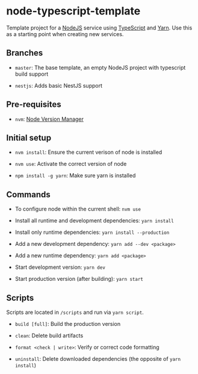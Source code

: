 # node-typescript-template
Template project for a [NodeJS](https://nodejs.org/) service using [TypeScript](https://www.typescriptlang.org/) and [Yarn](https://yarnpkg.com/).  Use this as a starting point when creating new services.

## Branches

- `master`: The base template, an empty NodeJS project with typescript build support

- `nestjs`: Adds basic NestJS support

## Pre-requisites

- `nvm`: [Node Version Manager](https://github.com/nvm-sh/nvm)

## Initial setup

- `nvm install`: Ensure the current verison of node is installed

- `nvm use`: Activate the correct version of node

- `npm install -g yarn`: Make sure yarn is installed

## Commands

- To configure node within the current shell: `nvm use`

- Install all runtime and development dependencies: `yarn install`

- Install only runtime dependencies: `yarn install --production`

- Add a new development dependency: `yarn add --dev <package>`

- Add a new runtime dependency: `yarn add <package>`

- Start development version: `yarn dev`

- Start production version (after building): `yarn start`

## Scripts

Scripts are located in `/scripts` and run via `yarn script`.

- `build [full]`: Build the production version

- `clean`: Delete build artifacts

- `format <check | write>`: Verify or correct code formatting

- `uninstall`: Delete downloaded dependencies (the opposite of `yarn install`)
